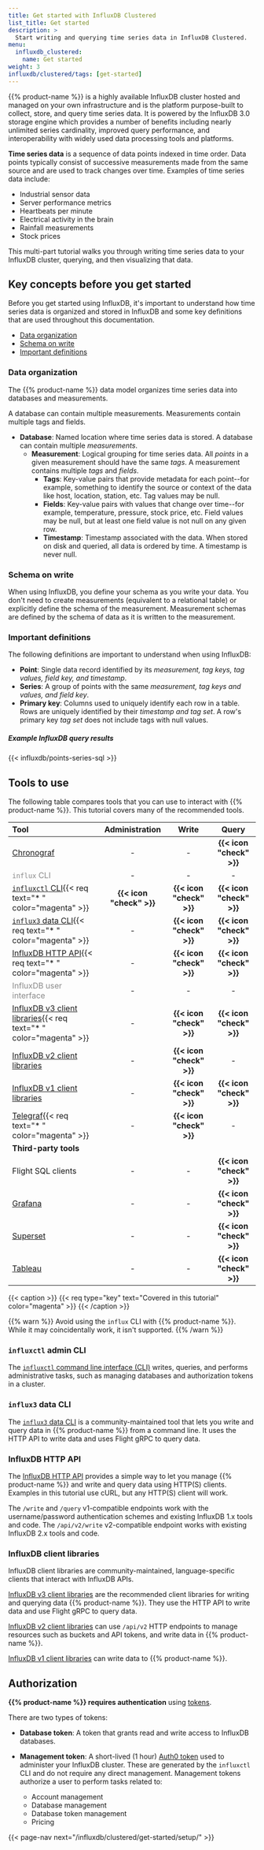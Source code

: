 ```yaml
---
title: Get started with InfluxDB Clustered
list_title: Get started
description: >
  Start writing and querying time series data in InfluxDB Clustered.
menu:
  influxdb_clustered:
    name: Get started
weight: 3
influxdb/clustered/tags: [get-started]
---
```


{{% product-name %}} is a highly available InfluxDB cluster hosted and
managed on your own infrastructure and is the platform purpose-built to collect,
store, and query time series data.
It is powered by the InfluxDB 3.0 storage engine which provides a number of
benefits including nearly unlimited series cardinality, improved query performance,
and interoperability with widely used data processing tools and platforms.

**Time series data** is a sequence of data points indexed in time order.
Data points typically consist of successive measurements made from the same
source and are used to track changes over time.
Examples of time series data include:

- Industrial sensor data
- Server performance metrics
- Heartbeats per minute
- Electrical activity in the brain
- Rainfall measurements
- Stock prices

This multi-part tutorial walks you through writing time series data to
your InfluxDB cluster, querying, and then visualizing that data.

## Key concepts before you get started

Before you get started using InfluxDB, it's important to understand how time series
data is organized and stored in InfluxDB and some key definitions that are used
throughout this documentation.

- [Data organization](#data-organization)
- [Schema on write](#schema-on-write)
- [Important definitions](#important-definitions)

### Data organization

The {{% product-name %}} data model organizes time series data into databases
and measurements.

A database can contain multiple measurements.
Measurements contain multiple tags and fields.

- **Database**: Named location where time series data is stored.
  A database can contain multiple _measurements_.
  - **Measurement**: Logical grouping for time series data.
    All _points_ in a given measurement should have the same _tags_.
    A measurement contains multiple _tags_ and _fields_.
      - **Tags**: Key-value pairs that provide metadata for each point--for example,
        something to identify the source or context of the data like host,
        location, station, etc.
        Tag values may be null.
      - **Fields**: Key-value pairs with values that change over time--for example,
        temperature, pressure, stock price, etc.
        Field values may be null, but at least one field value is not null on any given row.
      - **Timestamp**: Timestamp associated with the data.
        When stored on disk and queried, all data is ordered by time.
        A timestamp is never null.

### Schema on write

When using InfluxDB, you define your schema as you write your data.
You don't need to create measurements (equivalent to a relational table) or
explicitly define the schema of the measurement.
Measurement schemas are defined by the schema of data as it is written to the measurement.

### Important definitions

The following definitions are important to understand when using InfluxDB:

- **Point**: Single data record identified by its _measurement, tag keys, tag values, field key, and timestamp_.
- **Series**: A group of points with the same _measurement, tag keys and values, and field key_.
- **Primary key**: Columns used to uniquely identify each row in a table.
  Rows are uniquely identified by their _timestamp and tag set_.
  A row's primary key _tag set_ does not include tags with null values.

##### Example InfluxDB query results

{{< influxdb/points-series-sql >}}

## Tools to use

The following table compares tools that you can use to interact with {{% product-name %}}.
This tutorial covers many of the recommended tools.

| Tool                                                                                                |      Administration      |          Write           |          Query           |
| :-------------------------------------------------------------------------------------------------- | :----------------------: | :----------------------: | :----------------------: |
| [Chronograf](/chronograf/v1/)                                                                       |            -             |            -             | **{{< icon "check" >}}** |
| <span style="opacity:.5;">`influx` CLI</span>                                                       |            -             |            -             |            -             |
| [`influxctl` CLI](#influxctl-cli){{< req text="\* " color="magenta" >}}                             | **{{< icon "check" >}}** | **{{< icon "check" >}}** | **{{< icon "check" >}}** |
| [`influx3` data CLI](#influx3-data-cli){{< req text="\* " color="magenta" >}}                       |            -             | **{{< icon "check" >}}** | **{{< icon "check" >}}** |
| [InfluxDB HTTP API](#influxdb-http-api){{< req text="\* " color="magenta" >}}                       |            -             | **{{< icon "check" >}}** | **{{< icon "check" >}}** |
| <span style="opacity:.5;">InfluxDB user interface</span>                                            |            -             |            -             |            -             |
| [InfluxDB v3 client libraries](#influxdb-v3-client-libraries){{< req text="\* " color="magenta" >}} |            -             | **{{< icon "check" >}}** | **{{< icon "check" >}}** |
| [InfluxDB v2 client libraries](/influxdb/clustered/reference/client-libraries/v2/)                  |            -             | **{{< icon "check" >}}** |            -             |
| [InfluxDB v1 client libraries](/influxdb/clustered/reference/client-libraries/v1/)                  |            -             | **{{< icon "check" >}}** | **{{< icon "check" >}}** |
| [Telegraf](/telegraf/v1/){{< req text="\* " color="magenta" >}}                                     |            -             | **{{< icon "check" >}}** |            -             |
| **Third-party tools**                                                                               |                          |                          |                          |
| Flight SQL clients                                                                                  |            -             |            -             | **{{< icon "check" >}}** |
| [Grafana](/influxdb/clustered/query-data/sql/execute-queries/grafana/)                              |            -             |            -             | **{{< icon "check" >}}** |
| [Superset](/influxdb/clustered/query-data/sql/execute-queries/superset/)                            |            -             |            -             | **{{< icon "check" >}}** |
| [Tableau](/influxdb/clustered/process-data/visualize/tableau/)                                      |            -             |            -             | **{{< icon "check" >}}** |

{{< caption >}}
{{< req type="key" text="Covered in this tutorial" color="magenta" >}}
{{< /caption >}}

{{% warn %}}
Avoid using the `influx` CLI with {{% product-name %}}.
While it may coincidentally work, it isn't supported.
{{% /warn %}}

### `influxctl` admin CLI

The [`influxctl` command line interface (CLI)](/influxdb/cloud-dedicated/reference/cli/influxctl/)
writes, queries, and performs administrative tasks, such as managing databases
and authorization tokens in a cluster.

### `influx3` data CLI

The [`influx3` data CLI](/influxdb/clustered/get-started/query/?t=influx3+CLI#execute-an-sql-query) is a community-maintained tool that lets you write and query data in {{% product-name %}} from a command line.
It uses the HTTP API to write data and uses Flight gRPC to query data.

### InfluxDB HTTP API

The [InfluxDB HTTP API](/influxdb/v2/reference/api/) provides a simple way to let you manage {{% product-name %}} and write and query data using HTTP(S) clients.
Examples in this tutorial use cURL, but any HTTP(S) client will work.

The `/write` and `/query` v1-compatible endpoints work with the username/password authentication schemes and existing InfluxDB 1.x tools and code.
The `/api/v2/write` v2-compatible endpoint works with existing InfluxDB 2.x tools and code.

### InfluxDB client libraries

InfluxDB client libraries are community-maintained, language-specific clients that interact with InfluxDB APIs.

[InfluxDB v3 client libraries](/influxdb/clustered/reference/client-libraries/v3/) are the recommended client libraries for writing and querying data {{% product-name %}}.
They use the HTTP API to write data and use Flight gRPC to query data.

[InfluxDB v2 client libraries](/influxdb/clustered/reference/client-libraries/v2/) can use `/api/v2` HTTP endpoints to manage resources such as buckets and API tokens, and write data in {{% product-name %}}.

[InfluxDB v1 client libraries](/influxdb/clustered/reference/client-libraries/v1/) can write data to {{% product-name %}}.

## Authorization

**{{% product-name %}} requires authentication** using
[tokens](/influxdb/clustered/admin/tokens/).

There are two types of tokens:

- **Database token**: A token that grants read and write access to InfluxDB
  databases.
- **Management token**: A short-lived (1 hour) [Auth0 token](#) used to
  administer your InfluxDB cluster.
  These are generated by the `influxctl` CLI and do not require any direct management.
  Management tokens authorize a user to perform tasks related to:
  
  - Account management
  - Database management
  - Database token management
  - Pricing
  <!-- - Infrastructure management -->

{{< page-nav next="/influxdb/clustered/get-started/setup/" >}}
